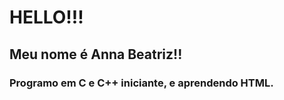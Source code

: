 <!DOCTYPE html>
<html lang="pt-br">
<head>
    <meta charset="UTF-8">
</head>
<body>
    <h1>HELLO!!!</h1>
    <h2>Meu nome é Anna Beatriz!!</h2>
    <h3>Programo em C e C++ iniciante, e aprendendo HTML.</h3>
</body>
</html>
